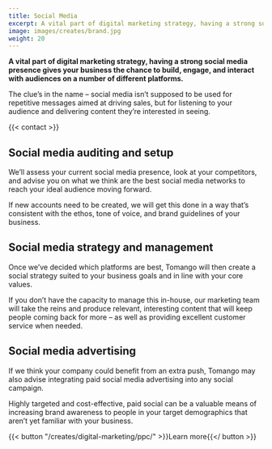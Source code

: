 ```yaml
---
title: Social Media
excerpt: A vital part of digital marketing strategy, having a strong social media presence gives your business the chance to build, engage, and interact with audiences on a number of different platforms.
image: images/creates/brand.jpg
weight: 20
---
```


**A vital part of digital marketing strategy, having a strong social media presence gives your business the chance to build, engage, and interact with audiences on a number of different platforms.**

The clue’s in the name – social media isn’t supposed to be used for repetitive messages aimed at driving sales, but for listening to your audience and delivering content they’re interested in seeing.

{{< contact >}}

## Social media auditing and setup

We’ll assess your current social media presence, look at your competitors, and advise you on what we think are the best social media networks to reach your ideal audience moving forward.

If new accounts need to be created, we will get this done in a way that’s consistent with the ethos, tone of voice, and brand guidelines of your business.

## Social media strategy and management

Once we’ve decided which platforms are best, Tomango will then create a social strategy suited to your business goals and in line with your core values.

If you don’t have the capacity to manage this in-house, our marketing team will take the reins and produce relevant, interesting content that will keep people coming back for more – as well as providing excellent customer service when needed.

## Social media advertising

If we think your company could benefit from an extra push, Tomango may also advise integrating paid social media advertising into any social campaign.

Highly targeted and cost-effective, paid social can be a valuable means of increasing brand awareness to people in your target demographics that aren’t yet familiar with your business.

{{< button "/creates/digital-marketing/ppc/" >}}Learn more{{</ button >}}
